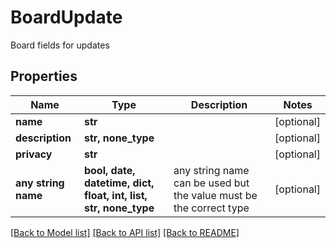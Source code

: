 # BoardUpdate

Board fields for updates

## Properties
Name | Type | Description | Notes
------------ | ------------- | ------------- | -------------
**name** | **str** |  | [optional] 
**description** | **str, none_type** |  | [optional] 
**privacy** | **str** |  | [optional] 
**any string name** | **bool, date, datetime, dict, float, int, list, str, none_type** | any string name can be used but the value must be the correct type | [optional]

[[Back to Model list]](../README.md#documentation-for-models) [[Back to API list]](../README.md#documentation-for-api-endpoints) [[Back to README]](../README.md)


